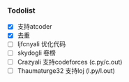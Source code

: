### Todolist

- [x] 支持atcoder
- [x] 去重
- [ ] ljfcnyali 优化代码
- [ ] skydogli 卷榜
- [ ] Crazyali 支持codeforces (c.py/c.out)
- [ ] Thaumaturge32 支持loj (l.py/l.out)
